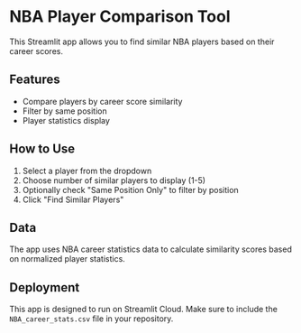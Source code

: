 # NBA Player Comparison Tool

This Streamlit app allows you to find similar NBA players based on their career scores.

## Features

- Compare players by career score similarity
- Filter by same position
- Player statistics display

## How to Use

1. Select a player from the dropdown
2. Choose number of similar players to display (1-5)
3. Optionally check "Same Position Only" to filter by position
4. Click "Find Similar Players"

## Data

The app uses NBA career statistics data to calculate similarity scores based on normalized player statistics.

## Deployment


This app is designed to run on Streamlit Cloud. Make sure to include the `NBA_career_stats.csv` file in your repository.
